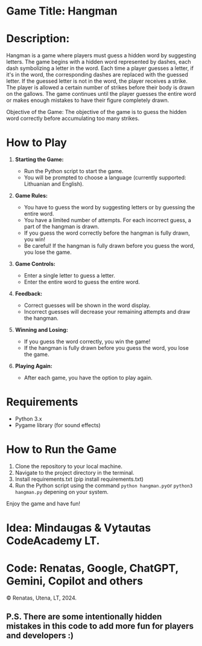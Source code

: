 # Game Title: Hangman

# Description:

Hangman is a game where players must guess a hidden word by suggesting letters. 
The game begins with a hidden word represented by dashes, each dash symbolizing a letter in the word. 
Each time a player guesses a letter, if it's in the word, the corresponding dashes are replaced with the guessed letter. 
If the guessed letter is not in the word, the player receives a strike. 
The player is allowed a certain number of strikes before their body is drawn on the gallows. 
The game continues until the player guesses the entire word or makes enough mistakes to have their figure completely drawn.

Objective of the Game:
The objective of the game is to guess the hidden word correctly before accumulating too many strikes.


# How to Play

1. **Starting the Game:**
   - Run the Python script to start the game.
   - You will be prompted to choose a language (currently supported: Lithuanian and English).

2. **Game Rules:**
   - You have to guess the word by suggesting letters or by guessing the entire word.
   - You have a limited number of attempts. For each incorrect guess, a part of the hangman is drawn.
   - If you guess the word correctly before the hangman is fully drawn, you win!
   - Be careful! If the hangman is fully drawn before you guess the word, you lose the game.

3. **Game Controls:**
   - Enter a single letter to guess a letter.
   - Enter the entire word to guess the entire word.

4. **Feedback:**
   - Correct guesses will be shown in the word display.
   - Incorrect guesses will decrease your remaining attempts and draw the hangman.

5. **Winning and Losing:**
   - If you guess the word correctly, you win the game!
   - If the hangman is fully drawn before you guess the word, you lose the game.

6. **Playing Again:**
   - After each game, you have the option to play again.

# Requirements

- Python 3.x
- Pygame library (for sound effects)

# How to Run the Game

1. Clone the repository to your local machine.
2. Navigate to the project directory in the terminal.
4. Install requirements.txt (pip install requirements.txt)
3. Run the Python script using the command `python hangman.py`or `python3 hangman.py` depening on your system.

Enjoy the game and have fun!



# Idea: Mindaugas & Vytautas CodeAcademy LT. 
# Code: Renatas, Google, ChatGPT, Gemini, Copilot and others
© Renatas, Utena, LT, 2024. 


## P.S. There are some intentionally hidden mistakes in this code to add more fun for players and developers :) ##